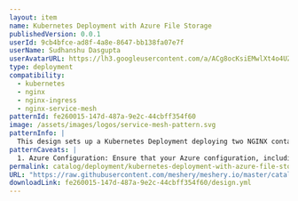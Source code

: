 ```yaml
---
layout: item
name: Kubernetes Deployment with Azure File Storage
publishedVersion: 0.0.1
userId: 9cb4bfce-ad8f-4a8e-8647-bb138fa07e7f
userName: Sudhanshu Dasgupta
userAvatarURL: https://lh3.googleusercontent.com/a/ACg8ocKsiEMwlXt4o4UZEKifgZtLFGZMxetGW979Xj_Dk3G6wAxu_KF8=s360-c-no
type: deployment
compatibility:
  - kubernetes
  - nginx
  - nginx-ingress
  - nginx-service-mesh
patternId: fe260015-147d-487a-9e2c-44cbff354f60
image: /assets/images/logos/service-mesh-pattern.svg
patternInfo: |
  This design sets up a Kubernetes Deployment deploying two NGINX containers. Each container utilizes an Azure File storage volume for shared data. The NGINX instances serve web content while accessing an Azure File share, enabling scalable and shared storage for the web servers.
patternCaveats: |
  1. Azure Configuration: Ensure that your Azure configuration, including secrets, is correctly set up to access the Azure File share.\n\n2. Data Sharing: Multiple NGINX containers share the same storage. Be cautious when handling write operations to avoid conflicts or data corruption.\n\n3. Scalability: Consider the scalability of both NGINX and Azure File storage to meet your application's demands.\n\n4. Security: Safeguard the secrets used to access Azure resources and limit access to only authorized entities.\n\n5. Pod Recovery: Ensure that the pod recovery strategy is well-defined to handle disruptions or node failures.\n\n6. Azure Costs: Monitor and manage costs associated with Azure File storage, as it may incur charges based on usage.\n\n7. Maintenance: Plan for regular maintenance and updates of both NGINX and Azure configurations to address security and performance improvements.\n\n8. Monitoring: Implement monitoring and alerts for both the NGINX containers and Azure File storage to proactively detect and address issues.\n\n9. Backup and Disaster Recovery: Establish a backup and disaster recovery plan to safeguard data stored in Azure File storage.
permalink: catalog/deployment/kubernetes-deployment-with-azure-file-storage-fe260015-147d-487a-9e2c-44cbff354f60.html
URL: "https://raw.githubusercontent.com/meshery/meshery.io/master/catalog/fe260015-147d-487a-9e2c-44cbff354f60/0.0.1/design.yml"
downloadLink: fe260015-147d-487a-9e2c-44cbff354f60/design.yml
---
```

